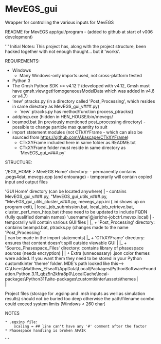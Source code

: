 # MevEGS_gui
Wrapper for controlling the various inputs for MevEGS

README for MevEGS app/gui/program - (added to github at start of v006 development)

'''
Initial Notes:
    This project has, along with the project structure, been hacked together with not enough thought... but it 'works'. 



REQUIREMENTS:

* Windows
    - Many Windows-only imports used, not cross-platform tested
* Python 3
* The Gmsh Python SDK >= v4.12 ? (developed with v4.12, Gmsh must have gmsh.view.getHomogeneousModelData which was added in v4.6 or v4.7)
* 'new' ptracks.py (in a directory called 'Post_Processing', which resides in same directory as MevEGS_gui_v###.py)
    - 'new' ptracks.py has method/function process_ptracks()
* addphsp.exe (hidden in HEN_HOUSE/bin/mevegs/
* beampd.bat (in previously mentioned post_processing directory) - possible to change particle max quantity to suit
* import statement modules (not CTkXYFrame - which can also be sourced from https://github.com/Akascape/CTkXYFrame)
    - CTkXYFrame included here in same folder as README.txt
    - CTkXYFrame folder must reside in same directory as 'MevEGS_gui_v###.py'


STRUCTURE:

'/EGS_HOME > MevEGS Home' directory: 
                 - permanently contains .pegs4dat, mevegs.cpp (and entourage)
                 - temporarily will contain copied input and output files 

'GUI Home' directory (can be located anywhere)
           |     - contains MevEGS_gui_v###.py, "MevEGS_gui_utils_v###.py, "MevEGS_gui_utils_cluster_v###.py, mevegs_app.ini (.ini shows up on program exit),
           |        local_job_submission.bat, local_job_retrieve.bat, cluster_perf_mon_htop.bat (these need to be updated to include FQDN (fully qualified domain names) 'username'@jericho-jobctrl.mevex.local)
           |     - temporarily will contain various GUI files
           |
           |_    + 'Post_Processing' directory: contains beampd.bat, ptracks.py (changes made to the name 'Post_Processing'  
           |        can be made in the import statements)
           |_    + 'CTkXYFrame' directory: ensures that content doesn't spill outside viewable GUI
           |
           |_    + 'Source_Phasespace_Files' directory: contains library of phasespace sources (needs encryption)
           |
           |     + Extra (unnecessary) .json color themes were added. If you want them they need to be stored in your Python customtkinter 'theme' folder. MDE's path looked like this--> C:\Users\Matthew_Efseaff\AppData\Local\Packages\PythonSoftwareFoundation.Python.3.11_qbz5n2kfra8p0\LocalCache\local-packages\Python311\site-packages\customtkinter\assets\themes
           |        
           |

Project files (storage for .egsinp and .msh inputs as well as simulation results) should not be buried too deep otherwise the path/filename combo could exceed system limits (Windows < 260 char)


NOTES

    * .egsinp file:
        scaling = ## line can't have any '#' comment after the factor
    * Phasespace handling is broken AFAIK
'''
